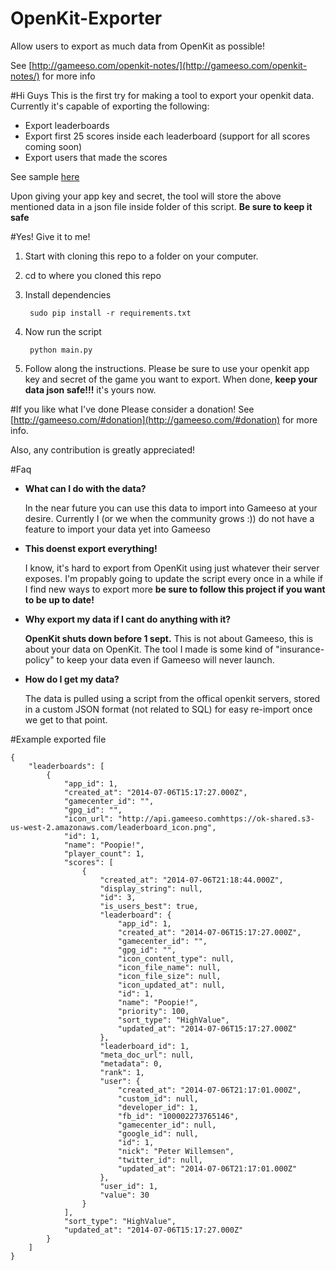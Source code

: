 OpenKit-Exporter
================

Allow users to export as much data from OpenKit as possible!

See [http://gameeso.com/openkit-notes/](http://gameeso.com/openkit-notes/) for more info

#Hi Guys
This is the first try for making a tool to export your openkit data.
Currently it's capable of exporting the following:

- Export leaderboards
- Export first 25 scores inside each leaderboard (support for all scores coming soon)
- Export users that made the scores

See sample [here](#example-exported-file)

Upon giving your app key and secret, the tool will store the above mentioned data in a json file inside folder of this script. **Be sure to keep it safe**

#Yes! Give it to me!

1. Start with cloning this repo to a folder on your computer.
2. cd to where you cloned this repo
3. Install dependencies			sudo pip install -r requirements.txt
4. Now run the script		python main.py
5. Follow along the instructions. Please be sure to use your openkit app key and secret of the game you want to export.   When done, **keep your data json safe!!!** it's yours now.

#If you like what I've done
Please consider a donation! See [http://gameeso.com/#donation](http://gameeso.com/#donation) for more info.

Also, any contribution is greatly appreciated!

#Faq

- **What can I do with the data?**

	In the near future you can use this data to import into Gameeso at your desire. Currently I (or we when the community grows :)) do not have a feature to import your data yet into Gameeso
	
- **This doenst export everything!**

	I know, it's hard to export from OpenKit using just whatever their server exposes. I'm propably going to update the script every once in a while if I find new ways to export more **be sure to follow this project if you want to be up to date!**
	
- **Why export my data if I cant do anything with it?**

	**OpenKit shuts down before 1 sept.** This is not about Gameeso, this is about your data on OpenKit. The tool I made is some kind of "insurance-policy" to keep your data even if Gameeso will never launch.
	
- **How do I get my data?**
	
	The data is pulled using a script from the offical openkit servers, stored in a custom JSON format (not related to SQL) for easy re-import once we get to that point.
	
#Example exported file

	{
	    "leaderboards": [
	        {
	            "app_id": 1,
	            "created_at": "2014-07-06T15:17:27.000Z",
	            "gamecenter_id": "",
	            "gpg_id": "",
	            "icon_url": "http://api.gameeso.comhttps://ok-shared.s3-us-west-2.amazonaws.com/leaderboard_icon.png",
	            "id": 1,
	            "name": "Poopie!",
	            "player_count": 1,
	            "scores": [
	                {
	                    "created_at": "2014-07-06T21:18:44.000Z",
	                    "display_string": null,
	                    "id": 3,
	                    "is_users_best": true,
	                    "leaderboard": {
	                        "app_id": 1,
	                        "created_at": "2014-07-06T15:17:27.000Z",
	                        "gamecenter_id": "",
	                        "gpg_id": "",
	                        "icon_content_type": null,
	                        "icon_file_name": null,
	                        "icon_file_size": null,
	                        "icon_updated_at": null,
	                        "id": 1,
	                        "name": "Poopie!",
	                        "priority": 100,
	                        "sort_type": "HighValue",
	                        "updated_at": "2014-07-06T15:17:27.000Z"
	                    },
	                    "leaderboard_id": 1,
	                    "meta_doc_url": null,
	                    "metadata": 0,
	                    "rank": 1,
	                    "user": {
	                        "created_at": "2014-07-06T21:17:01.000Z",
	                        "custom_id": null,
	                        "developer_id": 1,
	                        "fb_id": "100002273765146",
	                        "gamecenter_id": null,
	                        "google_id": null,
	                        "id": 1,
	                        "nick": "Peter Willemsen",
	                        "twitter_id": null,
	                        "updated_at": "2014-07-06T21:17:01.000Z"
	                    },
	                    "user_id": 1,
	                    "value": 30
	                }
	            ],
	            "sort_type": "HighValue",
	            "updated_at": "2014-07-06T15:17:27.000Z"
	        }
	    ]
	}